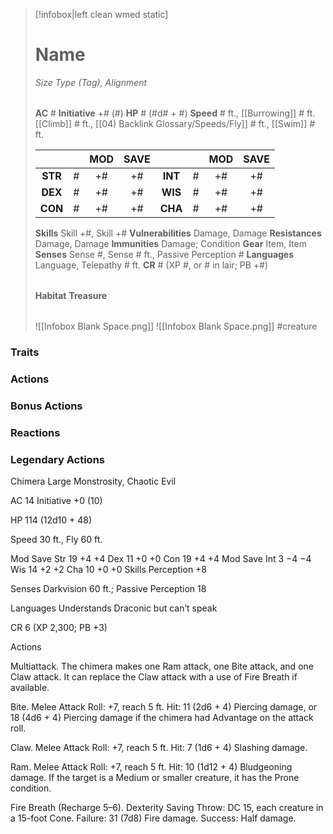 > [!infobox|left clean wmed static]
> # Name
> *Size Type (Tag), Alignment*
> 
> | |
> | - |
> **AC** # **Initiative** +# (#)
> **HP** # (#d# + #)
> **Speed** # ft., [[Burrowing]] # ft. [[Climb]] # ft., [[04) Backlink Glossary/Speeds/Fly]] # ft., [[Swim]] # ft.
> 
> | | | MOD | SAVE | | | MOD | SAVE |
> | :-: | :-: | :-: | :-: | :-: | :-: | :-: | :-: |
> | **STR** | # | +# | +# | **INT** | # | +# | +# | 
> | **DEX** | # | +# | +# | **WIS** | # | +# | +# |
> | **CON** | # | +# | +# | **CHA** | # | +# | +# |
> **Skills** Skill +#, Skill +#
> **Vulnerabilities** Damage, Damage
> **Resistances** Damage, Damage
> **Immunities** Damage; Condition
> **Gear** Item, Item
> **Senses** Sense #, Sense # ft., Passive Perception #
> **Languages** Language, Telepathy # ft.
> **CR** # (XP #, or # in lair; PB +#)
>
> | |
> | - |
> **Habitat**
> **Treasure**
> 
> | |
> | - |
> ![[Infobox Blank Space.png]]
> ![[Infobox Blank Space.png]]
> #creature 


### Traits
### Actions
### Bonus Actions
### Reactions
### Legendary Actions
Chimera
Large Monstrosity, Chaotic Evil

AC 14 Initiative +0 (10)

HP 114 (12d10 + 48)

Speed 30 ft., Fly 60 ft.

Mod	Save
Str	19	+4	+4
Dex	11	+0	+0
Con	19	+4	+4
Mod	Save
Int	3	−4	−4
Wis	14	+2	+2
Cha	10	+0	+0
Skills Perception +8

Senses Darkvision 60 ft.; Passive Perception 18

Languages Understands Draconic but can’t speak

CR 6 (XP 2,300; PB +3)

Actions

Multiattack. The chimera makes one Ram attack, one Bite attack, and one Claw attack. It can replace the Claw attack with a use of Fire Breath if available.

Bite. Melee Attack Roll: +7, reach 5 ft. Hit: 11 (2d6 + 4) Piercing damage, or 18 (4d6 + 4) Piercing damage if the chimera had Advantage on the attack roll.

Claw. Melee Attack Roll: +7, reach 5 ft. Hit: 7 (1d6 + 4) Slashing damage.

Ram. Melee Attack Roll: +7, reach 5 ft. Hit: 10 (1d12 + 4) Bludgeoning damage. If the target is a Medium or smaller creature, it has the Prone condition.

Fire Breath (Recharge 5–6). Dexterity Saving Throw: DC 15, each creature in a 15-foot Cone. Failure: 31 (7d8) Fire damage. Success: Half damage.